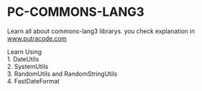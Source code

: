# PC-COMMONS-LANG3

Learn all about commons-lang3 librarys.
you check explanation in www.putracode.com

Learn Using 
</br>1. DateUtils
</br>2. SystemUtils
</br>3. RandomUtils and RandomStringUtils
</br>4. FastDateFormat